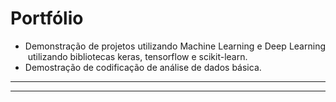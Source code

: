 # Portfólio
<ul>
	<li style="text-align:justify">Demonstra&ccedil;&atilde;o de projetos utilizando&nbsp;Machine Learning&nbsp;e Deep Learning &nbsp;utilizando bibliotecas keras, tensorflow e scikit-learn.&nbsp;</li>
	<li style="text-align:justify">Demostra&ccedil;&atilde;o de codifica&ccedil;&atilde;o de&nbsp;an&aacute;lise de dados b&aacute;sica.</li>
</ul>

<hr />


<hr />
<p>&nbsp;</p>

